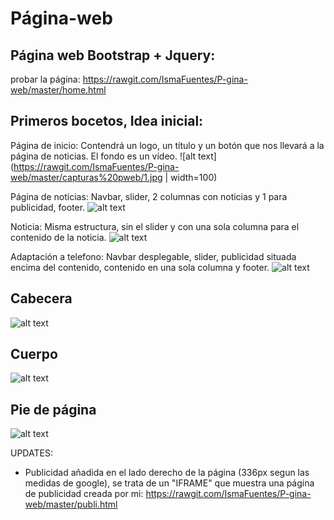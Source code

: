 # Página-web

Página web Bootstrap + Jquery:
------------------------------------------------------------------------------------------------------------------------------------------

probar la página:
https://rawgit.com/IsmaFuentes/P-gina-web/master/home.html


Primeros bocetos, Idea inicial:
----------------------------------------------------------------------------------------------------------------------------------------
Página de inicio: Contendrá un logo, un título y un botón que nos llevará a la página de noticias. El fondo es un vídeo.
![alt text](https://rawgit.com/IsmaFuentes/P-gina-web/master/capturas%20pweb/1.jpg | width=100)

Página de noticias: Navbar, slider, 2 columnas con noticias y 1 para publicidad, footer.
![alt text](https://rawgit.com/IsmaFuentes/P-gina-web/master/capturas%20pweb/2.jpg)

Noticia: Misma estructura, sin el slider y con una sola columna para el contenido de la noticia.
![alt text](https://rawgit.com/IsmaFuentes/P-gina-web/master/capturas%20pweb/3.jpg)

Adaptación a telefono: Navbar desplegable, slider, publicidad situada encima del contenido, contenido en una sola columna y footer.
![alt text](https://rawgit.com/IsmaFuentes/P-gina-web/master/capturas%20pweb/4.jpg)

Cabecera
------------------------------------------------------------------------------------------------------------------------------------------
![alt text](https://rawgit.com/IsmaFuentes/P-gina-web/master/capturas%20pweb/1.PNG)


Cuerpo
------------------------------------------------------------------------------------------------------------------------------------------
![alt text](https://raw.githubusercontent.com/IsmaFuentes/P-gina-web/master/capturas%20pweb/2.PNG)


Pie de página
------------------------------------------------------------------------------------------------------------------------------------------
![alt text](https://rawgit.com/IsmaFuentes/P-gina-web/master/capturas%20pweb/6.PNG)


UPDATES:

- Publicidad añadida en el lado derecho de la página (336px segun las medidas de google), se trata de un "IFRAME" que muestra una página de publicidad creada por mi:  https://rawgit.com/IsmaFuentes/P-gina-web/master/publi.html

